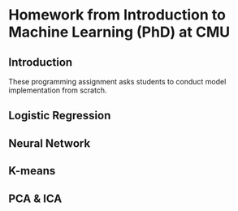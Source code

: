 # Homework from Introduction to Machine Learning (PhD) at CMU

## Introduction
These programming assignment asks students to conduct model implementation from scratch.

## Logistic Regression

## Neural Network

## K-means

## PCA & ICA
